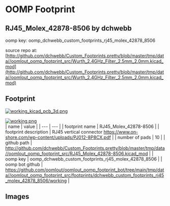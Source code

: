 # OOMP Footprint  
## RJ45_Molex_42878-8506  by dchwebb  
  
oomp key: oomp_dchwebb_custom_footprints_rj45_molex_42878_8506  
  
source repo at: [http://github.com/dchwebb/Custom_Footprints.pretty/blob/master/tmp/data//oomlout_oomp_footprint_src/Wurth_2.4GHz_Filter_2.5mm_2.0mm.kicad_mod](http://github.com/dchwebb/Custom_Footprints.pretty/blob/master/tmp/data//oomlout_oomp_footprint_src/Wurth_2.4GHz_Filter_2.5mm_2.0mm.kicad_mod)  
## Footprint  
  
[![working_kicad_pcb_3d.png](working_kicad_pcb_3d_600.png)](working_kicad_pcb_3d.png)  
  
[![working.png](working_600.png)](working.png)  
| name | value | 
| --- | --- | 
| footprint name | RJ45_Molex_42878-8506 | 
| footprint description | RJ45 vertical connector https://www.on-shore.com/wp-content/uploads/PJ012-8P8CX.pdf | 
| number of pads | 10 | 
| github path | http://github.com/dchwebb/Custom_Footprints.pretty/blob/master/tmp/data//oomlout_oomp_footprint_src/RJ45_Molex_42878-8506.kicad_mod | 
| oomp key | oomp_dchwebb_custom_footprints_rj45_molex_42878_8506 | 
| oomp bot github | https://github.com/oomlout/oomlout_oomp_footprint_bot/tree/main/tmp/data//oomlout_oomp_footprint_src/footprints/dchwebb_custom_footprints_rj45_molex_42878_8506/working | 
## Images  
